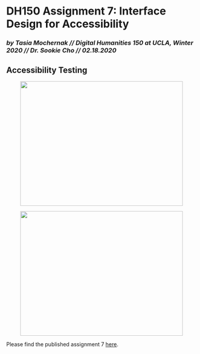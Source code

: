 # DH150 Assignment 7: Interface Design for Accessibility

### _by Tasia Mochernak // Digital Humanities 150 at UCLA, Winter 2020 // Dr. Sookie Cho // 02.18.2020_


## Accessibility Testing

<p align="center">
  <img width="430" height="330" src="xx">
</p>

<p align="center">
  <img width="430" height="330" src="xx">
</p>

Please find the published assignment 7 [here](https://tasiamochernak.github.io/DH150W2020/assignment7-colors.html).
